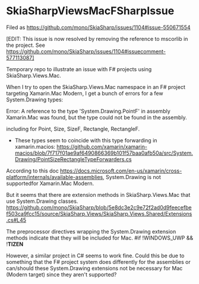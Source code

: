 # SkiaSharpViewsMacFSharpIssue

Filed as https://github.com/mono/SkiaSharp/issues/1104#issue-550671554

[EDIT: This issue is now resolved by removing the reference to mscorlib in the project. See https://github.com/mono/SkiaSharp/issues/1104#issuecomment-577113087]

Temporary repo to illustrate an issue with F# projects using SkiaSharp.Views.Mac.

When I try to open the SkiaSharp.Views.Mac namespace in an F# project targeting Xamarin.Mac Modern, I get a bunch of errors for a few System.Drawing types:

Error: A reference to the type 'System.Drawing.PointF' in assembly Xamarin.Mac was found,
but the type could not be found in the assembly.

including for Point, Size, SizeF, Rectangle, RectangleF.

* These types seem to coincide with this type forwarding in xamarin.macios:
https://github.com/xamarin/xamarin-macios/blob/7f717f01ae9af6490866369b101f57baa0afb50a/src/System.Drawing/PointSizeRectangleTypeForwarders.cs

According to this doc https://docs.microsoft.com/en-us/xamarin/cross-platform/internals/available-assemblies, System.Drawing is not supportedfor Xamarin.Mac Modern.

But it seems that there are extension methods in SkiaSharp.Views.Mac that use System.Drawing classes.
https://github.com/mono/SkiaSharp/blob/5e8dc3e2c9e72f2ad0d9feecefbef503ca9fcc15/source/SkiaSharp.Views/SkiaSharp.Views.Shared/Extensions.cs#L45

The preprocessor directives wrapping the System.Drawing extension methods indicate that they will be included for Mac.
    #if !WINDOWS_UWP && !__TIZEN__

However, a similar project in C# seems to work fine.
Could this be due to something that the F# project system does differently for the assemblies or can/should these System.Drawing extensions not be necessary for Mac (Modern target) since they aren't supported?
